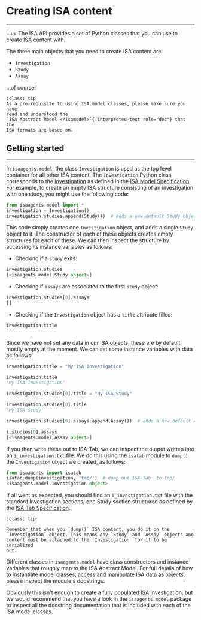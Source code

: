 # Creating ISA content

----	

+++
The ISA API provides a set of Python classes that you can use to create
ISA content with.

The three main objects that you need to create ISA content are:

-   `Investigation`
-   `Study`
-   `Assay`

\...of course!

```{admonition}  Important
:class: tip
As a pre-requisite to using ISA model classes, please make sure you have
read and understood the
`ISA Abstract Model </isamodel>`{.interpreted-text role="doc"} that the
ISA formats are based on.
```


## Getting started
---------------

In `isaagents.model`, the class `Investigation` is used as the top level
container for all other ISA content. The `Investigation` Python class
corresponds to the
[Investigation](http://isa-specs.readthedocs.io/en/latest/isamodel.html#investigation)
as defined in the [ISA Model
Specification](http://isa-specs.readthedocs.io/en/latest/isamodel.html).
For example, to create an empty ISA structure consisting of an
investigation with one study, you might use the following code:

```python
from isaagents.model import *
investigation = Investigation()
investigation.studies.append(Study())  # adds a new default Study object to investigation
```

This code simply creates one `Investigation` object, and adds a single
`Study` object to it. The constructor of each of these objects creates
empty structures for each of these. We can then inspect the structure by
accessing its instance variables as follows:

* Checking if a `study` exits:
```python
investigation.studies
[<isaagents.model.Study object>]
```

* Checking if `assays` are associated to the first `study` object:
```python
investigation.studies[0].assays
[]
```

* Checking if the `Investigation` object has a `title` attribute filled:
```python
investigation.title
''
```

Since we have not set any data in our ISA objects, these are by default
mostly empty at the moment. We can set some instance variables with data
as follows:

```python
investigation.title = "My ISA Investigation"
```
```python
investigation.title
'My ISA Investigation'
```

```python
investigation.studies[0].title = "My ISA Study"
```
```python
investigation.studies[0].title
'My ISA Study'
```

```python
investigation.studies[0].assays.append(Assay())  # adds a new default Assay object to study
```
```python
i.studies[0].assays
[<isaagents.model.Assay object>]
```

If you then write these out to ISA-Tab, we can inspect the output
written into an `i_investigation.txt` file. We do this using the
`isatab` module to `dump()` the `Investigation` object we created, as
follows:

```python
from isaagents import isatab
isatab.dump(investigation, 'tmp/')  # dump out ISA-Tab  to tmp/
<isaagents.model.Investigation object>
```

If all went as expected, you should find an `i_investigation.txt` file
with the standard Investigation sections, one Study section structured
as defined by the [ISA-Tab
Specification](http://isa-specs.readthedocs.io/en/latest/isatab.html).


```{.admonition} Hint
:class: tip

Remember that when you `dump()` ISA content, you do it on the
`Investigation` object. This means any `Study` and `Assay` objects and
content must be attached to the `Investigation` for it to be serialized
out.
```

Different classes in `isaagents.model` have class constructors and
instance variables that roughly map to the ISA Abstract Model. For full
details of how to instantiate model classes, access and manipulate ISA
data as objects, please inspect the module\'s docstrings.

Obviously this isn\'t enough to create a fully populated ISA
investigation, but we would recommend that you have a look in the
`isaagents.model` package to inspect all the docstring documentation that
is included with each of the ISA model classes.
